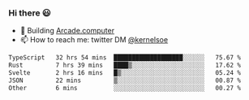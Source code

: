 ### Hi there 😃

- 🔨 Building [Arcade.computer](https://arcade.computer)
- 📫 How to reach me: twitter DM [@kernelsoe](https://twitter.com/kernelsoe)

<!--START_SECTION:waka-->

```txt
TypeScript   32 hrs 54 mins  ███████████████████░░░░░░   75.67 %
Rust         7 hrs 39 mins   ████▒░░░░░░░░░░░░░░░░░░░░   17.62 %
Svelte       2 hrs 16 mins   █▒░░░░░░░░░░░░░░░░░░░░░░░   05.24 %
JSON         22 mins         ▒░░░░░░░░░░░░░░░░░░░░░░░░   00.87 %
Other        6 mins          ░░░░░░░░░░░░░░░░░░░░░░░░░   00.27 %
```

<!--END_SECTION:waka-->

